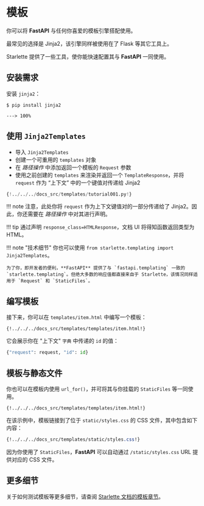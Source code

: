 # 模板

你可以将 **FastAPI** 与任何你喜爱的模板引擎搭配使用。

最常见的选择是 Jinja2，该引擎同样被使用在了 Flask 等其它工具上。

Starlette 提供了一些工具，使你能快速配置其与 **FastAPI** 一同使用。

## 安装需求

安装 `jinja2`：

<div class="termy">

```console
$ pip install jinja2

---> 100%
```

</div>

## 使用 `Jinja2Templates`

* 导入 `Jinja2Templates`
* 创建一个可重用的 `templates` 对象
* 在 *路径操作* 中添加返回一个模板的 `Request` 参数
* 使用之前创建的 `templates` 来渲染并返回一个 `TemplateResponse`，并将 `request` 作为 “上下文” 中的一个键值对传递给 Jinja2

```Python hl_lines="4  11  15-16"
{!../../../docs_src/templates/tutorial001.py!}
```

!!! note
    注意，此处你将 `request` 作为上下文键值对的一部分传递给了 Jinja2。因此，你还需要在 *路径操作* 中对其进行声明。

!!! tip
    通过声明 `response_class=HTMLResponse`，文档 UI 将得知函数返回类型为 HTML。

!!! note "技术细节"
    你也可以使用 `from starlette.templating import Jinja2Templates`。

    为了你，即开发者的便利，**FastAPI** 提供了与 `fastapi.templating` 一致的 `starlette.templating`。但绝大多数的响应值都直接来自于 Starlette，该情况同样适用于 `Request` 和 `StaticFiles`。

## 编写模板

接下来，你可以在 `templates/item.html` 中编写一个模板：

```jinja hl_lines="7"
{!../../../docs_src/templates/templates/item.html!}
```

它会展示你在 "上下文" `字典` 中传递的 `id` 的值：

```Python
{"request": request, "id": id}
```

## 模板与静态文件

你也可以在模板内使用 `url_for()`，并可将其与你挂载的 `StaticFiles` 等一同使用。

```jinja hl_lines="4"
{!../../../docs_src/templates/templates/item.html!}
```

在该示例中，模板链接到了位于 `static/styles.css` 的 CSS 文件，其中包含如下内容：

```CSS hl_lines="4"
{!../../../docs_src/templates/static/styles.css!}
```

因为你使用了 `StaticFiles`，**FastAPI** 可以自动通过 `/static/styles.css` URL 提供对应的 CSS 文件。

## 更多细节

关于如何测试模板等更多细节，请查阅 <a href="https://www.starlette.io/templates/" class="external-link" target="_blank">Starlette 文档的模板章节</a>。
